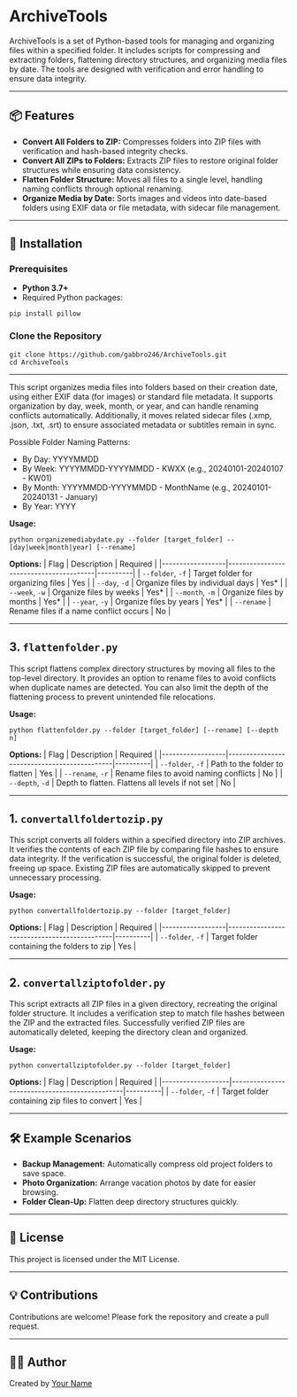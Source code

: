 # ArchiveTools

ArchiveTools is a set of Python-based tools for managing and organizing files within a specified folder. It includes scripts for compressing and extracting folders, flattening directory structures, and organizing media files by date. The tools are designed with verification and error handling to ensure data integrity.

---

## 📦 Features
- **Convert All Folders to ZIP:** Compresses folders into ZIP files with verification and hash-based integrity checks.
- **Convert All ZIPs to Folders:** Extracts ZIP files to restore original folder structures while ensuring data consistency.
- **Flatten Folder Structure:** Moves all files to a single level, handling naming conflicts through optional renaming.
- **Organize Media by Date:** Sorts images and videos into date-based folders using EXIF data or file metadata, with sidecar file management.

---

## 🚀 Installation
### Prerequisites
- **Python 3.7+**
- Required Python packages:
```
pip install pillow
```

### Clone the Repository
```
git clone https://github.com/gabbro246/ArchiveTools.git
cd ArchiveTools
```

---

This script organizes media files into folders based on their creation date, using either EXIF data (for images) or standard file metadata. It supports organization by day, week, month, or year, and can handle renaming conflicts automatically. Additionally, it moves related sidecar files (.xmp, .json, .txt, .srt) to ensure associated metadata or subtitles remain in sync.

Possible Folder Naming Patterns:

- By Day: YYYYMMDD
- By Week: YYYYMMDD-YYYYMMDD - KWXX (e.g., 20240101-20240107 - KW01)
- By Month: YYYYMMDD-YYYYMMDD - MonthName (e.g., 20240101-20240131 - January)
- By Year: YYYY

**Usage:**
```
python organizemediabydate.py --folder [target_folder] --[day|week|month|year] [--rename]
```

**Options:**
| Flag             | Description                            | Required |
|------------------|----------------------------------------|----------|
| `--folder`, `-f` | Target folder for organizing files     | Yes      |
| `--day`, `-d`    | Organize files by individual days      | Yes*     |
| `--week`, `-w`   | Organize files by weeks                | Yes*     |
| `--month`, `-m`  | Organize files by months               | Yes*     |
| `--year`, `-y`   | Organize files by years                | Yes*     |
| `--rename`       | Rename files if a name conflict occurs | No       |

---

## 3. `flattenfolder.py`
This script flattens complex directory structures by moving all files to the top-level directory. It provides an option to rename files to avoid conflicts when duplicate names are detected. You can also limit the depth of the flattening process to prevent unintended file relocations.

**Usage:**
```
python flattenfolder.py --folder [target_folder] [--rename] [--depth n]
```

**Options:**
| Flag             | Description                                 | Required |
|------------------|---------------------------------------------|----------|
| `--folder`, `-f` | Path to the folder to flatten               | Yes      |
| `--rename`, `-r` | Rename files to avoid naming conflicts      | No       |
| `--depth`, `-d`  | Depth to flatten. Flattens all levels if not set | No       |

---

## 1. `convertallfoldertozip.py`
This script converts all folders within a specified directory into ZIP archives. It verifies the contents of each ZIP file by comparing file hashes to ensure data integrity. If the verification is successful, the original folder is deleted, freeing up space. Existing ZIP files are automatically skipped to prevent unnecessary processing.

**Usage:**
```
python convertallfoldertozip.py --folder [target_folder]
```

**Options:**
| Flag             | Description                                 | Required |
|------------------|---------------------------------------------|----------|
| `--folder`, `-f` | Target folder containing the folders to zip | Yes      |

---

## 2. `convertallziptofolder.py`
This script extracts all ZIP files in a given directory, recreating the original folder structure. It includes a verification step to match file hashes between the ZIP and the extracted files. Successfully verified ZIP files are automatically deleted, keeping the directory clean and organized.

**Usage:**
```
python convertallziptofolder.py --folder [target_folder]
```

**Options:**
| Flag              | Description                                   | Required |
|-------------------|-----------------------------------------------|----------|
| `--folder`, `-f`  | Target folder containing zip files to convert | Yes      |


---

## 🛠️ Example Scenarios
- **Backup Management:** Automatically compress old project folders to save space.
- **Photo Organization:** Arrange vacation photos by date for easier browsing.
- **Folder Clean-Up:** Flatten deep directory structures quickly.

---

## 📄 License
This project is licensed under the MIT License.

---

## 💡 Contributions
Contributions are welcome! Please fork the repository and create a pull request.

---

## 👨‍💻 Author
Created by [Your Name](https://github.com/yourusername)

